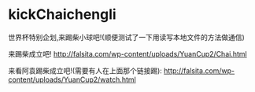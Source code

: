 # kickChaichengli
世界杯特别企划,来踢柴小球吧!(顺便测试了一下用读写本地文件的方法做通信)

来踢柴成立吧! http://falsita.com/wp-content/uploads/YuanCup2/Chai.html

来看阿袁踢柴成立吧!(需要有人在上面那个链接踢): http://falsita.com/wp-content/uploads/YuanCup2/watch.html



